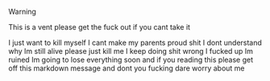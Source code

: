 > [!WARNING]
> This is a vent please get the fuck out if you cant take it

I just want to kill myself
I cant make my parents proud shit
I dont understand why Im still alive
please just kill me
I keep doing shit wrong
I fucked up
Im ruined
Im going to lose everything soon
and if you reading this please
get off this markdown message
and dont you fucking dare worry about me